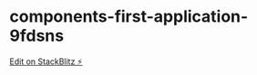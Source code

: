 # components-first-application-9fdsns

[Edit on StackBlitz ⚡️](https://stackblitz.com/edit/components-first-application-9fdsns)